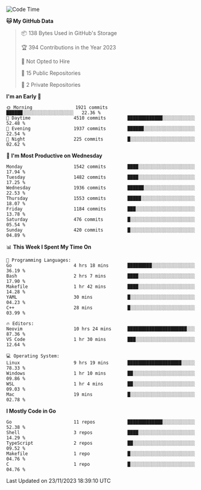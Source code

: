 <!--START_SECTION:waka-->
![Code Time](http://img.shields.io/badge/Code%20Time-233%20hrs%2044%20mins-blue)

**🐱 My GitHub Data** 

> 📦 138 Bytes Used in GitHub's Storage 
 > 
> 🏆 394 Contributions in the Year 2023
 > 
> 🚫 Not Opted to Hire
 > 
> 📜 15 Public Repositories 
 > 
> 🔑 2 Private Repositories 
 > 
**I'm an Early 🐤** 

```text
🌞 Morning                1921 commits        ██████░░░░░░░░░░░░░░░░░░░   22.36 % 
🌆 Daytime                4510 commits        █████████████░░░░░░░░░░░░   52.48 % 
🌃 Evening                1937 commits        ██████░░░░░░░░░░░░░░░░░░░   22.54 % 
🌙 Night                  225 commits         █░░░░░░░░░░░░░░░░░░░░░░░░   02.62 % 
```
📅 **I'm Most Productive on Wednesday** 

```text
Monday                   1542 commits        ████░░░░░░░░░░░░░░░░░░░░░   17.94 % 
Tuesday                  1482 commits        ████░░░░░░░░░░░░░░░░░░░░░   17.25 % 
Wednesday                1936 commits        ██████░░░░░░░░░░░░░░░░░░░   22.53 % 
Thursday                 1553 commits        █████░░░░░░░░░░░░░░░░░░░░   18.07 % 
Friday                   1184 commits        ███░░░░░░░░░░░░░░░░░░░░░░   13.78 % 
Saturday                 476 commits         █░░░░░░░░░░░░░░░░░░░░░░░░   05.54 % 
Sunday                   420 commits         █░░░░░░░░░░░░░░░░░░░░░░░░   04.89 % 
```


📊 **This Week I Spent My Time On** 

```text
💬 Programming Languages: 
Go                       4 hrs 18 mins       █████████░░░░░░░░░░░░░░░░   36.19 % 
Bash                     2 hrs 7 mins        ████░░░░░░░░░░░░░░░░░░░░░   17.90 % 
Makefile                 1 hr 42 mins        ████░░░░░░░░░░░░░░░░░░░░░   14.28 % 
YAML                     30 mins             █░░░░░░░░░░░░░░░░░░░░░░░░   04.23 % 
C++                      28 mins             █░░░░░░░░░░░░░░░░░░░░░░░░   03.99 % 

🔥 Editors: 
Neovim                   10 hrs 24 mins      ██████████████████████░░░   87.36 % 
VS Code                  1 hr 30 mins        ███░░░░░░░░░░░░░░░░░░░░░░   12.64 % 

💻 Operating System: 
Linux                    9 hrs 19 mins       ████████████████████░░░░░   78.33 % 
Windows                  1 hr 10 mins        ██░░░░░░░░░░░░░░░░░░░░░░░   09.86 % 
WSL                      1 hr 4 mins         ██░░░░░░░░░░░░░░░░░░░░░░░   09.03 % 
Mac                      19 mins             █░░░░░░░░░░░░░░░░░░░░░░░░   02.78 % 
```

**I Mostly Code in Go** 

```text
Go                       11 repos            █████████████░░░░░░░░░░░░   52.38 % 
Shell                    3 repos             ████░░░░░░░░░░░░░░░░░░░░░   14.29 % 
TypeScript               2 repos             ██░░░░░░░░░░░░░░░░░░░░░░░   09.52 % 
Makefile                 1 repo              █░░░░░░░░░░░░░░░░░░░░░░░░   04.76 % 
C                        1 repo              █░░░░░░░░░░░░░░░░░░░░░░░░   04.76 % 
```




 Last Updated on 23/11/2023 18:39:10 UTC
<!--END_SECTION:waka-->
